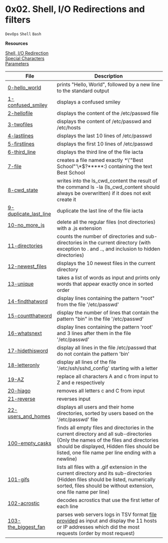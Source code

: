 # 0x02. Shell, I/O Redirections and filters
``DevOps`` ``Shell`` ``Bash``

**Resources**

[Shell, I/O Redirection](http://linuxcommand.org/lc3_lts0070.php)<br/>
[Special Characters](http://mywiki.wooledge.org/BashGuide/SpecialCharacters)<br/>
[Parameters](http://mywiki.wooledge.org/BashGuide/Parameters)<br/>

| File | Description |
|------|-------------|
[0-hello_world](./0-hello_world) | prints "Hello, World", followed by a new line to the standard output
[1-confused_smiley](./1-confused_smiley) | displays a confused smiley
[2-hellofile](./2-hellofile) | displays the content of the /etc/passwd file
[3-twofiles](./3-twofiles) | displays the content of /etc/passwd and /etc/hosts
[4-lastlines](./4-lastlines) | displays the last 10 lines of /etc/passwd
[5-firstlines](./5-firstlines) | displays the first 10 lines of /etc/passwd
[6-third_line](./6-third_line) | displays the third line of the file iacta
[7-file](./7-file) | creates a file named exactly \*\\'"Best School"\'\\\*$\?\*\*\*\*\*:) containing the text Best School
[8-cwd_state](./8-cwd_state) | writes into the ls_cwd_content the result of the command ls -la (ls_cwd_content should always be overwritten) if it does not exit create it
[9-duplicate_last_line](./9-duplicate_last_line) | duplicate the last line of the file iacta
[10-no_more_js](./10-no_more_js) | delete all the regular files (not directories) with a .js extension
[11-directories](./11-directories) | counts the number of directories and sub-directories in the current directory (with exception to . and .., and inclusion to hidden directories)
[12-newest_files](./12-newest_files) | displays the 10 newest files in the current directory
[13-unique](./13-unique) | takes a list of words as input and prints only words that appear exactly once in sorted order
[14-findthatword](./14-findthatword) | display lines containing the pattern "root" from the file '/etc/passwd'
[15-countthatword](./15-countthatword) | display the number of lines that contain the pattern "bin" in the file '/etc/passwd'
[16-whatsnext](./16-whatsnext) | display lines containing the pattern 'root' and 3 lines after them in the file '/etc/passwd'
[17-hidethisword](./17-hidethisword) | display all lines in the file /etc/passwd that do not contain the pattern 'bin'
[18-letteronly](./18-letteronly) | display all lines of the file '/etc/ssh/sshd_config' starting with a letter
[19-AZ](./19-AZ) | replace all characters A and c from input to Z and e respectively
[20-hiago](./20-hiago) | removes all letters c and C from input
[21-reverse](./21-reverse) | reverses input
[22-users_and_homes](./22-users_and_homes) | displays all users and their home directories, sorted by users based on the '/etc/passwd' file
[100-empty_casks](./100-empty_casks) | finds all empty files and directories in the current directory and all sub-directories (Only the names of the files and directories should be displayed, Hidden files should be listed, one file name per line ending with a newline)
[101-gifs](./101-gifs) | lists all files with a .gif extension in the current directory and its sub-directories (Hidden files should be listed, numerically sorted, files should be without extension, one file name per line)
[102-acrostic](./102-acrostic) | decodes acrostics that use the first letter of each line
[103-the_biggest_fan](./103-the_biggest_fan) | parses web servers logs in TSV format [file provided](./nasa_19950801.tsv) as input and display the 11 hosts or IP addresses which did the most requests (order by most request)
